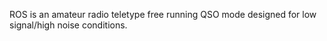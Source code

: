 ROS is an amateur radio teletype free running QSO mode designed for low signal/high noise conditions.